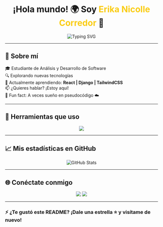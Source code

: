 <h1 align="center">
  ¡Hola mundo! 🌍 Soy <span style="color:#FACC15;">Erika Nicolle Corredor</span> 👋
</h1>

<p align="center">
  <img src="https://readme-typing-svg.herokuapp.com?font=Fira+Code&size=25&duration=4000&pause=1000&center=true&vCenter=true&width=435&lines=Aprendiz+ADSO;Aprendiendo+cosas+nuevas!;Bienvenido+a+mi+GitHub!🚀" alt="Typing SVG" />
</p>

---

## 🚀 Sobre mí

🎓 Estudiante de Análisis y Desarrollo de Software    
🔍 Explorando nuevas tecnologías  
🧠 Actualmente aprendiendo: **React | Django | TailwindCSS**   
📫 ¿Quieres hablar? ¡Estoy aquí!  
🧩 Fun fact: A veces sueño en pseudocódigo ☁️

---

## 🧰 Herramientas que uso 

<p align="center">
  <img src="https://skillicons.dev/icons?i=js,python,react,django,html,css,git,github,vscode,figma" />
</p>

---

## 📈 Mis estadísticas en GitHub

<p align="center">
  <img src="https://github-readme-stats.vercel.app/api?username=Eri1607&show_icons=true&theme=radical&hide_border=true" alt="GitHub Stats" />

</p>

---

## 🌐 Conéctate conmigo

<p align="center">
  <a href="https://www.linkedin.com/in/erika-corredor-80600a320/" target="_blank"><img src="https://img.shields.io/badge/LinkedIn-%230077B5?style=for-the-badge&logo=linkedin&logoColor=white" /></a>
  <a href="mailto:eri16061142@gmail.com"><img src="https://img.shields.io/badge/Email-%23D14836?style=for-the-badge&logo=gmail&logoColor=white" /></a>
</p>

---


### ⚡ ¿Te gustó este README? ¡Dale una estrella ⭐ y visítame de nuevo!

